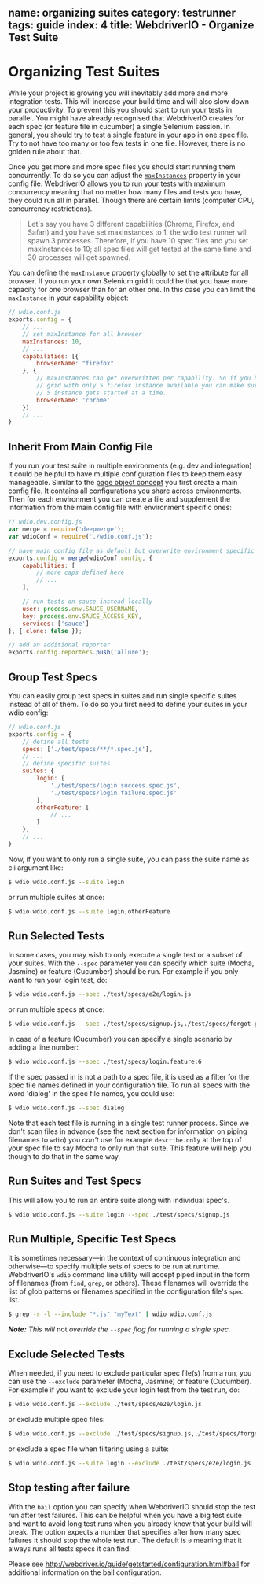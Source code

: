 name: organizing suites
category: testrunner
tags: guide
index: 4
title: WebdriverIO - Organize Test Suite
---

Organizing Test Suites
===================

While your project is growing you will inevitably add more and more integration tests. This will increase your build time and will also slow down your productivity. To prevent this you should start to run your tests in parallel. You might have already recognised that WebdriverIO creates for each spec (or feature file in cucumber) a single Selenium session. In general, you should try to test a single feature in your app in one spec file. Try to not have too many or too few tests in one file. However, there is no golden rule about that.

Once you get more and more spec files you should start running them concurrently. To do so you can adjust the [`maxInstances`](https://github.com/webdriverio/webdriverio/blob/master/examples/wdio.conf.js#L52-L60) property in your config file. WebdriverIO allows you to run your tests with maximum concurrency meaning that no matter how many files and tests you have, they could run all in parallel. Though there are certain limits (computer CPU, concurrency restrictions).

> Let's say you have 3 different capabilities (Chrome, Firefox, and Safari) and you have set maxInstances to 1, the wdio test runner will spawn 3 processes. Therefore, if you have 10 spec files and you set maxInstances to 10; all spec files will get tested at the same time and 30 processes will get spawned.

You can define the `maxInstance` property globally to set the attribute for all browser. If you run your own Selenium grid it could be that you have more capacity for one browser than for an other one. In this case you can limit the `maxInstance` in your capability object:

```js
// wdio.conf.js
exports.config = {
    // ...
    // set maxInstance for all browser
    maxInstances: 10,
    // ...
    capabilities: [{
        browserName: "firefox"
    }, {
        // maxInstances can get overwritten per capability. So if you have an in-house Selenium
        // grid with only 5 firefox instance available you can make sure that not more than
        // 5 instance gets started at a time.
        browserName: 'chrome'
    }],
    // ...
}
```

## Inherit From Main Config File

If you run your test suite in multiple environments (e.g. dev and integration) it could be helpful to have multiple configuration files to keep them easy manageable. Similar to the [page object concept](/guide/testrunner/pageobjects.html) you first create a main config file. It contains all configurations you share across environments. Then for each environment you can create a file and supplement the information from the main config file with environment specific ones:

```js
// wdio.dev.config.js
var merge = require('deepmerge');
var wdioConf = require('./wdio.conf.js');

// have main config file as default but overwrite environment specific information
exports.config = merge(wdioConf.config, {
    capabilities: [
        // more caps defined here
        // ...
    ],

    // run tests on sauce instead locally
    user: process.env.SAUCE_USERNAME,
    key: process.env.SAUCE_ACCESS_KEY,
    services: ['sauce']
}, { clone: false });

// add an additional reporter
exports.config.reporters.push('allure');
```

## Group Test Specs

You can easily group test specs in suites and run single specific suites instead of all of them. To do so you first need to define your suites in your wdio config:

```js
// wdio.conf.js
exports.config = {
    // define all tests
    specs: ['./test/specs/**/*.spec.js'],
    // ...
    // define specific suites
    suites: {
        login: [
            './test/specs/login.success.spec.js',
            './test/specs/login.failure.spec.js'
        ],
        otherFeature: [
            // ...
        ]
    },
    // ...
}
```

Now, if you want to only run a single suite, you can pass the suite name as cli argument like:

```sh
$ wdio wdio.conf.js --suite login
```

or run multiple suites at once:

```sh
$ wdio wdio.conf.js --suite login,otherFeature
```

## Run Selected Tests

In some cases, you may wish to only execute a single test or a subset of your suites. With the `--spec` parameter you can specify which suite (Mocha, Jasmine) or feature (Cucumber) should be run. For example if you only want to run your login test, do:

```sh
$ wdio wdio.conf.js --spec ./test/specs/e2e/login.js
```

or run multiple specs at once:

```sh
$ wdio wdio.conf.js --spec ./test/specs/signup.js,./test/specs/forgot-password.js
```

In case of a feature (Cucumber) you can specify a single scenario by adding a line number:

```sh
$ wdio wdio.conf.js --spec ./test/specs/login.feature:6
```

If the spec passed in is not a path to a spec file, it is used as a filter for the spec file names defined in your configuration file. To run all specs with the word 'dialog' in the spec file names, you could use:

```sh
$ wdio wdio.conf.js --spec dialog
```

Note that each test file is running in a single test runner process. Since we don't scan files in advance (see the next section for information on piping filenames to `wdio`) you _can't_ use for example `describe.only` at the top of your spec file to say Mocha to only run that suite. This feature will help you though to do that in the same way.

## Run Suites and Test Specs

This will allow you to run an entire suite along with individual spec's.

```sh
$ wdio wdio.conf.js --suite login --spec ./test/specs/signup.js
```

## Run Multiple, Specific Test Specs

It is sometimes necessary&mdash;in the context of continuous integration and otherwise&mdash;to specify multiple sets of specs to be run at runtime. WebdriverIO's `wdio` command line utility will accept piped input in the form of filenames (from `find`, `grep`, or others). These filenames will override the list of glob patterns or filenames specified in the configuration file's `spec` list.

```sh
$ grep -r -l --include "*.js" "myText" | wdio wdio.conf.js
```

_**Note:** This will_ not _override the `--spec` flag for running a single spec._

## Exclude Selected Tests

When needed, if you need to exclude particular spec file(s) from a run, you can use the `--exclude` parameter (Mocha, Jasmine) or feature (Cucumber). For example if you want to exclude your login
test from the test run, do:

```sh
$ wdio wdio.conf.js --exclude ./test/specs/e2e/login.js
```

or exclude multiple spec files:

```sh
$ wdio wdio.conf.js --exclude ./test/specs/signup.js,./test/specs/forgot-password.js
```

or exclude a spec file when filtering using a suite:

```sh
$ wdio wdio.conf.js --suite login --exclude ./test/specs/e2e/login.js
```

## Stop testing after failure

With the `bail` option you can specify when WebdriverIO should stop the test run after test failures. This can be helpful when you have a big test suite and want to avoid long test runs when you already know that your build will break. The option expects a number that specifies after how many spec failures it should stop the whole test run. The default is `0` meaning that it always runs all tests specs it can find.

Please see http://webdriver.io/guide/getstarted/configuration.html#bail for additional information on the bail configuration.
